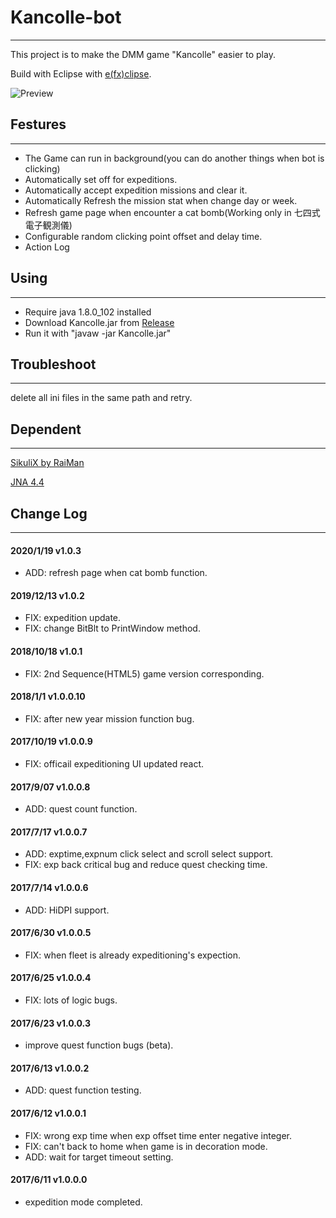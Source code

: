 # Kancolle-bot
---
This project is to make the DMM game "Kancolle" easier to play.

Build with Eclipse with [e(fx)clipse](http://download.eclipse.org/efxclipse/updates-nightly/site).

![Preview](https://i.imgur.com/NNhDug9.png)

## Festures
---
* The Game can run in background(you can do another things when bot is clicking)
* Automatically set off for expeditions.
* Automatically accept expedition missions and clear it.
* Automatically Refresh the mission stat when change day or week.
* Refresh game page when encounter a cat bomb(Working only in 七四式電子観測儀)
* Configurable random clicking point offset and delay time.
* Action Log

## Using
---
* Require java 1.8.0_102 installed
* Download Kancolle.jar from [Release](https://github.com/a123453906/Kancolle-bot/releases)
* Run it with "javaw -jar Kancolle.jar"

## Troubleshoot
---
delete all ini files in the same path and retry.

## Dependent
---
[SikuliX by RaiMan](http://sikulix.com/)

[JNA 4.4](https://github.com/java-native-access/jna)

## Change Log
---
#### 2020/1/19 v1.0.3 
* ADD: refresh page when cat bomb function.
#### 2019/12/13 v1.0.2 
* FIX: expedition update. 
* FIX: change BitBlt to PrintWindow method.
#### 2018/10/18 v1.0.1 
* FIX: 2nd Sequence(HTML5) game version corresponding.
#### 2018/1/1 v1.0.0.10 
* FIX: after new year mission function bug.
#### 2017/10/19 v1.0.0.9 
* FIX: officail expeditioning UI updated react.
#### 2017/9/07 v1.0.0.8 
* ADD: quest count function.
#### 2017/7/17 v1.0.0.7 
* ADD: exptime,expnum click select and scroll select support.
* FIX: exp back critical bug and reduce quest checking time.
#### 2017/7/14 v1.0.0.6 
* ADD: HiDPI support.
#### 2017/6/30 v1.0.0.5 
* FIX: when fleet is already expeditioning's expection.
#### 2017/6/25 v1.0.0.4 
* FIX: lots of logic bugs.
#### 2017/6/23 v1.0.0.3 
* improve quest function bugs (beta).
#### 2017/6/13 v1.0.0.2 
* ADD: quest function testing.
#### 2017/6/12 v1.0.0.1 
* FIX: wrong exp time when exp offset time enter negative integer.
* FIX: can't back to home when game is in decoration mode.
* ADD: wait for target timeout setting.
#### 2017/6/11 v1.0.0.0 
* expedition mode completed.











